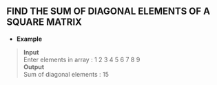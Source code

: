 ## FIND THE SUM OF DIAGONAL ELEMENTS OF A SQUARE MATRIX  

* **Example**  

> **Input**  
> Enter elements in array : 1 2 3 4 5 6 7 8 9   
> **Output**  
> Sum of diagonal elements : 15  

